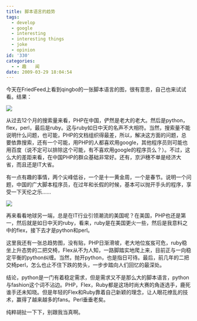 ```yaml
---
title: 脚本语言的趋势
tags:
  - develop
  - google
  - interesting
  - interesting things
  - joke
  - opinion
id: '330'
categories:
  - - 趣　　闻
date: 2009-03-29 18:04:54
---
```


今天在FriedFeed上看到qingbo的一张脚本语言的图，很有意思，自己也来试试看。结果：

[![](http://lh6.ggpht.com/_QYicOeu89Bk/Sc8_tmKMA5I/AAAAAAAABSQ/dXK9r4iO_T4/s400/%E8%84%9A%E6%9C%AC%E8%AF%AD%E8%A8%80%E8%B6%8B%E5%8A%BF-1.png)](http://picasaweb.google.com/lh/photo/otTUEHuSutKy8VaMDvbPsQ?feat=embedwebsite)
<!-- more -->
从过去12个月的搜索量来看，PHP在中国，俨然是老大的老大。然后是python，flex，perl，最后是ruby。这与ruby如日中天的名声不大相符。当然，搜索量不能说明什么问题，也可能，PHP的文档组织得最差，所以，解决这方面的问题，总要依靠搜索，还有一个可能，用PHP的人都喜欢用google，其他程序员则可能也用百度（说不定可以排除这个可能，有不喜欢用google的程序员么？）。不过，这么大的差距来看，在中国PHP的群众基础非常好。还有，京沪穗不单是经济大省，而且还是IT大省。

有一点有趣的事情，两个尖峰低谷，一个是十一黄金周，一个是春节。说明一个问题，中国的广大脚本程序员，在过年和长假的时候，基本可以抛开手头的程序，享受一下天伦之乐……

[![](http://lh3.ggpht.com/_QYicOeu89Bk/Sc8_t92caiI/AAAAAAAABSY/_ebmnlBJTzk/s400/%E8%84%9A%E6%9C%AC%E8%AF%AD%E8%A8%80%E8%B6%8B%E5%8A%BF-2.png)](http://picasaweb.google.com/lh/photo/IfTFqlW-bGcg_EdK6NyIUw?feat=embedwebsite)

再来看看地球另一端，总是在IT行业引领潮流的美国呢？在美国，PHP也还是第一，然后就是如日中天的ruby，看来，ruby是在美国更火一些，然后是我意料之中的flex，接下去才是python和perl。

这里我还有一张总趋势图，没有贴，PHP日渐滑坡，老大地位岌岌可危，ruby稳坐上升态势的二把交椅，Flex从不为人知，一路脚踏实地爬上来，目前正与一向稳定平衡的python纠缠。当然，抛开python，也是指日可待。最后，前几年的二把交椅perl，怎么也止不住下跌的势头，一步步踏向人们回忆的最深处。

结论，python是一门有着稳定需求，但是需求又不是那么大的脚本语言，python与fashion这个词不沾边。PHP，Flex，Ruby都是这场时尚大赛的角逐选手，鹿死谁手还未知晓。但是年轻的Flex和Ruby靠着自己新颖的理念，让人眼花缭乱的技术，赢得了越来越多的fans。Perl垂垂老矣。

纯粹胡扯一下下，别跟我当真啊。